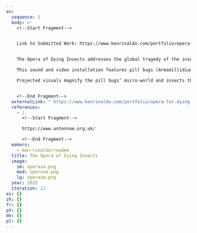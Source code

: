 ```yaml
---
en:
  sequence: 1
  body: >-
    <﻿!--Start Fragment-->


    L﻿ink to Submitted Work: https://www.kenrinaldo.com/portfolio/opera-for-dying-insects/ 


    The Opera of Dying Insects addresses the global tragedy of the insect apocalypse, driven by industrial farming, habitat loss, climate change, deforestation, and pesticide use. Studies reveal a 40% decline in insect populations and a 76% drop in flying insects over 27 years. As insects are vital to pollination and the food chain, this crisis has far-reaching consequences.

    This sound and video installation features pill bugs (Armadillidium Vulgare) thriving in a moist, constructed environment with domestic insects, fungi, and bacteria. As they consume and decompose a wet log, their movements are tracked by cameras and analyzed with artificial intelligence software. This data triggers an evolving tragic opera they compose. The ecosystem is built from locally sourced soil and insects. A small cube of earth, including branches and pill bugs, are transplanted from a local forest into a glass vitrine. After the exhibition, the soil is returned to its original habitat. 

    Projected visuals magnify the pill bugs’ micro-world and insects that are going extinct, encouraging viewers to appreciate their subtle beauty and recognize their critical role in ecosystems. The work aims to inspire a deeper awareness of the fragile interconnectedness of life on Earth.


    <﻿!--End Fragment-->
  externalLink: " https://www.kenrinaldo.com/portfolio/opera-for-dying-insects/"
  references:
    - |-
      <﻿!--Start Fragment-->

      https://www.antennae.org.uk/

      <﻿!--End Fragment-->
  makers:
    - ken-rinaldo/readme
  title: The Opera of Dying Insects
  image:
    sm: operasm.png
    med: operasm.png
    lg: operasm.png
  year: 2025
  iteration: 21
es: {}
zh: {}
fr: {}
pt: {}
de: {}
pl: {}
---
```

